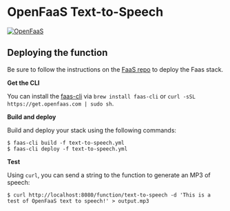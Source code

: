 # OpenFaaS Text-to-Speech

[![OpenFaaS](https://img.shields.io/badge/openfaas-serverless-blue.svg)](https://www.openfaas.com)

## Deploying the function

Be sure to follow the instructions on the [FaaS repo](https://github.com/alexellis/faas) to deploy the Faas stack.

**Get the CLI**

You can install the [faas-cli](https://github.com/alexellis/faas-cli/) via `brew install faas-cli` or `curl -sSL https://get.openfaas.com | sudo sh`.

**Build and deploy**

Build and deploy your stack using the following commands:

```
$ faas-cli build -f text-to-speech.yml
$ faas-cli deploy -f text-to-speech.yml
```

**Test**

Using `curl`, you can send a string to the function to generate an MP3 of speech:

```
$ curl http://localhost:8080/function/text-to-speech -d 'This is a test of OpenFaaS text to speech!' > output.mp3
```
